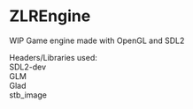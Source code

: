 # ZLREngine
WIP Game engine made with OpenGL and SDL2

Headers/Libraries used:  
SDL2-dev  
GLM  
Glad  
stb_image  
